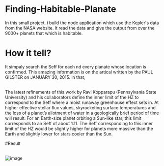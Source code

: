 # Finding-Habitable-Planate
In this small project, i build the node application which use the Kepler's data from the NASA website. It read the data and give the output from over the 9000+ planets that which is habitable.  

# How it tell?
It simpaly search the Seff for each nd every planate whose location is confirmed. This amazing information is on the artical written by the PAUL GILSTER on JANUARY 30, 2015. in that,
 
 <br>
 The latest refinements of this work by Ravi Kopparapu (Pennsylvania State University) and his collaborators define the inner limit of the HZ to correspond to the Seff where a moist runaway greenhouse effect sets in. At higher effective stellar flux values, skyrocketing surface temperatures and the loss of a planet’s allotment of water in a geologically brief period of time will result. For an Earth-size planet orbiting a Sun-like star, this limit corresponds to an Seff of about 1.11. The Seff corresponding to this inner limit of the HZ would be slightly higher for planets more massive than the Earth and slightly lower for stars cooler than the Sun.
 
 #Result
 <br>
 <br>
 
 ![image](https://user-images.githubusercontent.com/94931828/189776033-1825eaf9-fd19-4308-a6ad-4de26be20255.png)

